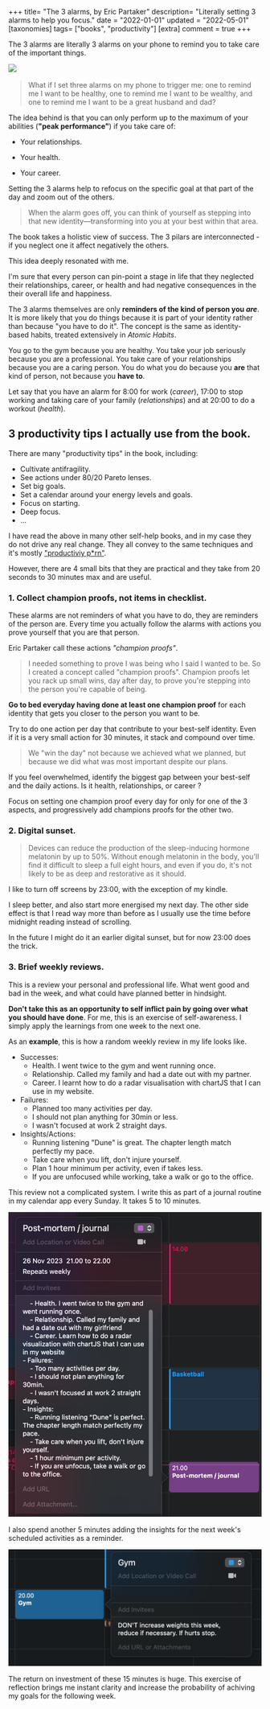 +++
title= "The 3 alarms, by Eric Partaker"
description= "Literally setting 3 alarms to help you focus."
date = "2022-01-01"
updated = "2022-05-01"
[taxonomies]
tags= ["books", "productivity"]
[extra]
comment = true
+++


The 3 alarms are literally 3 alarms on your phone to remind you to take care of the important things.


![](https://m.media-amazon.com/images/I/41eOwXCoVbL._SY445_SX342_.jpg)


> What if I set three alarms on my phone to trigger me: one to remind me I want to be healthy, one to remind me I want to be wealthy, and one to remind me I want to be a great husband and dad?

The idea behind is that you can only perform up to the maximum of your abilities (**"peak performance"**) if you take care of:

- Your relationships.

- Your health.

- Your career.

Setting the 3 alarms help to refocus on the specific goal at that part of the day and zoom out of the others.

> When the alarm goes off, you can think of yourself as stepping into that new identity—transforming into you at your best within that area.


The book takes a holistic view of success. The 3 pilars are interconnected - if you neglect one it affect negatively the others.

This idea deeply resonated with me.

I'm sure that every person can pin-point a stage in life that they neglected their relationships, career, or health and had negative consequences in the their overall life and happiness.

The 3 alarms themselves are only **reminders of the kind of person you _are_**. It is more likely that you do things because it is part of your identity rather than because "you have to do it". The concept is the same as identity-based habits, treated extensively in *Atomic Habits*.

You go to the gym because you are healthy. You take your job seriously because you are a professional. You take care of your relationships because you are a caring person. You do what you do because you **are** that kind of person, not because you **have to**.


Let say that you have an alarm for 8:00 for work (_career_), 17:00 to stop working and taking care of your family (_relationships_) and at 20:00 to do a workout (_health_).


## 3 productivity tips I actually use from the book.

There are many "productivity tips" in the book, including:

- Cultivate antifragility.
- See actions under 80/20 Pareto lenses.
- Set big goals.
- Set a calendar around your energy levels and goals.
- Focus on starting.
- Deep focus.
- ...

I have read the above in many other self-help books, and in my case they do not drive any real change. They all convey to the same techniques and it's mostly ["productiviy p*rn"](https://calebschoepp.com/blog/2022/productivity-porn/).

However, there are 4 small bits that they are practical and they take from 20 seconds to 30 minutes max and are useful.

### 1. Collect champion proofs, not items in checklist.

These alarms are not reminders of what you have to do, they are reminders of the person are. Every time you actually follow the alarms with actions you prove yourself that you are that person.

Eric Partaker call these actions _"champion proofs"_.

> I needed something to prove I was being who I said I wanted to be. So I created a concept called "champion proofs". Champion proofs let you rack up small wins, day after day, to prove you're stepping into the person you're capable of being.

**Go to bed everyday having done at least one champion proof** for each identity that gets you closer to the person you want to be.

Try to do one action per day that contribute to your best-self identity. Even if it is a very small action for 30 minutes, it stack and compound over time.

> We "win the day" not because we achieved what we planned, but because we did what was most important despite our plans.

If you feel overwhelmed, identify the biggest gap between your best-self and the daily actions. Is it health, relationships, or career ?

Focus on setting one champion proof every day for only for one of the 3 aspects, and progressively add champions proofs for the other two.

### 2. Digital sunset.

> Devices can reduce the production of the sleep-inducing hormone melatonin by up to 50%. Without enough melatonin in the body, you'll find it difficult to sleep a full eight hours, and even if you do, it's not likely to be as deep and restorative as it should.

I like to turn off screens by 23:00, with the exception of my kindle.

I sleep better, and also start more energised my next day. The other side effect is that I read way more than before as I usually use the time before midnight reading instead of scrolling.

In the future I might do it an earlier digital sunset, but for now 23:00 does the trick.

### 3. Brief weekly reviews.

This is a review your personal and professional life. What went good and bad in the week, and what could have planned better in hindsight.

**Don't take this as an opportunity to self inflict pain by going over what you should have done**. For me, this is an exercise of self-awareness. I simply apply the learnings from one week to the next one.

As an **example**, this is how a random weekly review in my life looks like.

- Successes:
  - Health. I went twice to the gym and went running once.
  - Relationship. Called my family and had a date out with my partner.
  - Career. I learnt how to do a radar visualisation with chartJS that I can use in my website.
- Failures:
  - Planned too many activities per day.
  - I should not plan anything for 30min or less.
  - I wasn't focused at work 2 straight days.
- Insights/Actions:
  - Running listening "Dune" is great. The chapter length match perfectly my pace.
  - Take care when you lift, don't injure yourself.
  - Plan 1 hour minimum per activity, even if takes less.
  - If you are unfocused while working, take a walk or go to the office.

This review not a complicated system. I write this as part of a journal routine in my calendar app every Sunday. It takes 5 to 10 minutes.

![](./images/calendar.png)

I also spend another 5 minutes adding the insights for the next week's scheduled activities as a reminder.

![](./images/insight.png)

The return on investment of these 15 minutes is huge. This exercise of reflection brings me instant clarity and increase the probability of achiving my goals for the following week.
